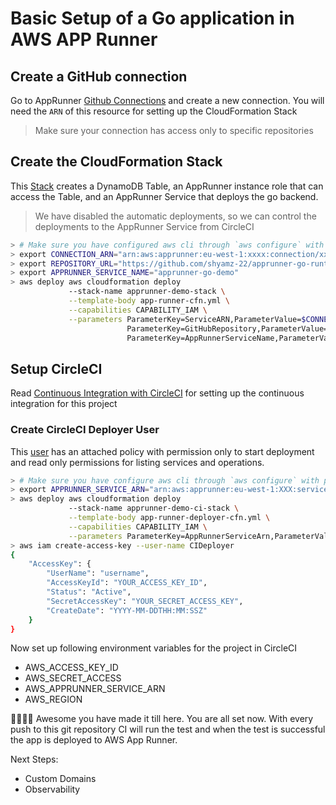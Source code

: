 # Basic Setup of a Go application in AWS APP Runner

## Create a GitHub connection

Go to AppRunner [Github Connections] and create a new connection. You will need the `ARN` of this resource for setting up
the CloudFormation Stack

> Make sure your connection has access only to specific repositories

## Create the CloudFormation Stack

This [Stack](app-runner-cfn.yml) creates a DynamoDB Table, an AppRunner instance role that can access the Table, and an AppRunner Service
that deploys the go backend. 

> We have disabled the automatic deployments, so we can control the deployments to the AppRunner Service from CircleCI

```bash
> # Make sure you have configured aws cli through `aws configure` with proper credentials
> export CONNECTION_ARN="arn:aws:apprunner:eu-west-1:xxxx:connection/xxx/xxx" # <- Copy this from connection created above
> export REPOSITORY_URL="https://github.com/shyamz-22/apprunner-go-runtime-app"
> export APPRUNNER_SERVICE_NAME="apprunner-go-demo"
> aws deploy aws cloudformation deploy
             --stack-name apprunner-demo-stack \
             --template-body app-runner-cfn.yml \
             --capabilities CAPABILITY_IAM \
             --parameters ParameterKey=ServiceARN,ParameterValue=$CONNECTION_ARN \
                          ParameterKey=GitHubRepository,ParameterValue=$REPOSITORY_URL \
                          ParameterKey=AppRunnerServiceName,ParameterValue=$APPRUNNER_SERVICE_NAME
```

## Setup CircleCI

Read [Continuous Integration with CircleCI] for setting up the continuous integration for this project

### Create CircleCI Deployer User
This [user](app-runner-deployer-cfn.yml) has an attached policy with permission only to start deployment and read only permissions for listing services and operations.

```bash
> # Make sure you have configure aws cli through `aws configure` with proper credentials
> export APPRUNNER_SERVICE_ARN="arn:aws:apprunner:eu-west-1:XXX:service/xxx/xxx" # <- Copy this from service created above
> aws deploy aws cloudformation deploy
             --stack-name apprunner-demo-ci-stack \
             --template-body app-runner-deployer-cfn.yml \
             --capabilities CAPABILITY_IAM \
             --parameters ParameterKey=AppRunnerServiceArn,ParameterValue=$APPRUNNER_SERVICE_ARN
> aws iam create-access-key --user-name CIDeployer
{
    "AccessKey": {
        "UserName": "username",
        "AccessKeyId": "YOUR_ACCESS_KEY_ID",
        "Status": "Active",
        "SecretAccessKey": "YOUR_SECRET_ACCESS_KEY",
        "CreateDate": "YYYY-MM-DDTHH:MM:SSZ"
    }
}
```
Now set up following environment variables for the project in CircleCI

- AWS_ACCESS_KEY_ID
- AWS_SECRET_ACCESS
- AWS_APPRUNNER_SERVICE_ARN
- AWS_REGION

🥳💃💃🥳 Awesome you have made it till here. You are all set now. With every push to this git repository
CI will run the test and when the test is successful the app is deployed to AWS App Runner.

Next Steps:
- Custom Domains
- Observability

[Github Connections]: https://eu-west-1.console.aws.amazon.com/apprunner/home?region=eu-west-1#/connections
[Continuous Integration with CircleCI]: https://circleci.com/blog/setting-up-continuous-integration-with-github/